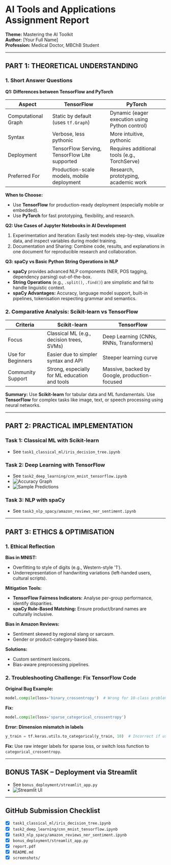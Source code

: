 # AI Tools and Applications Assignment Report

**Theme:** Mastering the AI Toolkit  
**Author:** [Your Full Name]  
**Profession:** Medical Doctor, MBChB Student

---

## PART 1: THEORETICAL UNDERSTANDING

### 1. Short Answer Questions

**Q1: Differences between TensorFlow and PyTorch**

| Aspect              | TensorFlow                                    | PyTorch                                        |
| ------------------- | --------------------------------------------- | ---------------------------------------------- |
| Computational Graph | Static by default (uses `tf.Graph`)           | Dynamic (eager execution using Python control) |
| Syntax              | Verbose, less pythonic                        | More intuitive, pythonic                       |
| Deployment          | TensorFlow Serving, TensorFlow Lite supported | Requires additional tools (e.g., TorchServe)   |
| Preferred For       | Production-scale models, mobile deployment    | Research, prototyping, academic work           |

**When to Choose:**
- Use **TensorFlow** for production-ready deployment (especially mobile or embedded).
- Use **PyTorch** for fast prototyping, flexibility, and research.

**Q2: Use Cases of Jupyter Notebooks in AI Development**
1. Experimentation and Iteration: Easily test models step-by-step, visualize data, and inspect variables during model training.
2. Documentation and Sharing: Combine code, results, and explanations in one document for reproducible research and collaboration.

**Q3: spaCy vs Basic Python String Operations in NLP**
- **spaCy** provides advanced NLP components (NER, POS tagging, dependency parsing) out-of-the-box.
- **String Operations** (e.g., `.split()`, `.find()`) are simplistic and fail to handle linguistic context.
- **spaCy Advantages:** Accuracy, language model support, built-in pipelines, tokenisation respecting grammar and semantics.

### 2. Comparative Analysis: Scikit-learn vs TensorFlow

| Criteria          | Scikit-learn                                  | TensorFlow                                    |
| ----------------- | --------------------------------------------- | --------------------------------------------- |
| Focus             | Classical ML (e.g., decision trees, SVMs)     | Deep Learning (CNNs, RNNs, Transformers)      |
| Use for Beginners | Easier due to simpler syntax and API          | Steeper learning curve                        |
| Community Support | Strong, especially for ML education and tools | Massive, backed by Google, production-focused |

**Summary:**
Use **Scikit-learn** for tabular data and ML fundamentals. Use **TensorFlow** for complex tasks like image, text, or speech processing using neural networks.

---

## PART 2: PRACTICAL IMPLEMENTATION

### Task 1: Classical ML with Scikit-learn
- See `task1_classical_ml/iris_decision_tree.ipynb`

### Task 2: Deep Learning with TensorFlow
- See `task2_deep_learning/cnn_mnist_tensorflow.ipynb`
- ![Accuracy Graph](screenshots/accuracy_graph.png)
- ![Sample Predictions](task2_deep_learning/model_visuals/sample_predictions.png)

### Task 3: NLP with spaCy
- See `task3_nlp_spacy/amazon_reviews_ner_sentiment.ipynb`

---

## PART 3: ETHICS & OPTIMISATION

### 1. Ethical Reflection

**Bias in MNIST:**
- Overfitting to style of digits (e.g., Western-style '1').
- Underrepresentation of handwriting variations (left-handed users, cultural scripts).

**Mitigation Tools:**
- **TensorFlow Fairness Indicators:** Analyse per-group performance, identify disparities.
- **spaCy Rule-Based Matching:** Ensure product/brand names are culturally inclusive.

**Bias in Amazon Reviews:**
- Sentiment skewed by regional slang or sarcasm.
- Gender or product-category-based bias.

**Solutions:**
- Custom sentiment lexicons.
- Bias-aware preprocessing pipelines.

### 2. Troubleshooting Challenge: Fix TensorFlow Code

**Original Bug Example:**
```python
model.compile(loss='binary_crossentropy')  # Wrong for 10-class problem
```
**Fix:**
```python
model.compile(loss='sparse_categorical_crossentropy')
```

**Error: Dimension mismatch in labels**
```python
y_train = tf.keras.utils.to_categorical(y_train, 10)  # Incorrect if using sparse loss
```
**Fix:** Use raw integer labels for sparse loss, or switch loss function to `categorical_crossentropy`.

---

## BONUS TASK – Deployment via Streamlit

- See `bonus_deployment/streamlit_app.py`
- ![Streamlit UI](screenshots/streamlit_ui.png)

---

## GitHub Submission Checklist
- [x] `task1_classical_ml/iris_decision_tree.ipynb`
- [x] `task2_deep_learning/cnn_mnist_tensorflow.ipynb`
- [x] `task3_nlp_spacy/amazon_reviews_ner_sentiment.ipynb`
- [x] `bonus_deployment/streamlit_app.py`
- [x] `report.pdf`
- [x] `README.md`
- [x] `screenshots/` 
